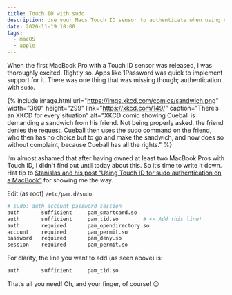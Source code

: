 ```yaml
---
title: Touch ID with sudo
description: Use your Macs Touch ID sensor to authenticate when using sudo
date: 2020-11-19 18:00
tags:
  - macOS
  - apple
---
```


When the first MacBook Pro with a Touch ID sensor was released, I was thoroughly excited. Rightly so. Apps like 1Password was quick to implement support for it. There was one thing that was missing though; authentication with `sudo`.

{% include image.html
  url="https://imgs.xkcd.com/comics/sandwich.png"
  width="360"
  height="299"
  link="https://xkcd.com/149/"
  caption="There’s an XKCD for every situation"
  alt="XKCD comic showing Cueball is demanding a sandwich from his friend. Not being properly asked, the friend denies the request. Cueball then uses the sudo command on the friend, who then has no choice but to go and make the sandwich, and now does so without complaint, because Cueball has all the rights."
%}

I’m almost ashamed that after having owned at least two MacBook Pros with Touch ID, I didn't find out until today about this. So it’s time to write it down. Hat tip to [Stanislas and his post “Using Touch ID for sudo authentication on a MacBook”](https://stanislas.blog/2019/09/touch-id-sudo-macbook/) for showing me the way.

Edit (as root) `/etc/pam.d/sudo`:

```bash
# sudo: auth account password session
auth       sufficient     pam_smartcard.so
auth       sufficient     pam_tid.so		# <= Add this line!
auth       required       pam_opendirectory.so
account    required       pam_permit.so
password   required       pam_deny.so
session    required       pam_permit.so
```

For clarity, the line you want to add (as seen above) is:

```bash
auth       sufficient     pam_tid.so
```

That’s all you need! Oh, and your finger, of course! 😉
